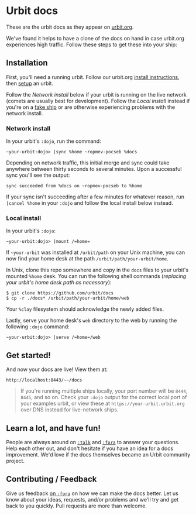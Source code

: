 # Urbit docs

These are the urbit docs as they appear on [urbit.org](urbit.org/docs).

We've found it helps to have a clone of the docs on hand in case urbit.org
experiences high traffic. Follow these steps to get these into your ship:

## Installation

First, you'll need a running urbit. Follow our urbit.org [install
instructions](https://urbit.org/docs/using/install), then
[setup](https://urbit.org/docs/using/setup) an urbit.

Follow the *Network install* below if your urbit is running on the live network
(comets are usually best for development). Follow the *Local install* instead if
you're on a [fake
ship](https://urbit.org/fora/posts/~2017.1.5..21.31.04..20f3~/) or are otherwise
experiencing problems with the network install.

### Network install

In your urbit's `:dojo`, run the command:

    ~your-urbit:dojo> |sync %home ~ropmev-pocseb %docs

Depending on network traffic, this initial merge and sync could take anywhere
between thirty seconds to several minutes. Upon a successful sync you'll see the
output:

    sync succeeded from %docs on ~ropmev-pocseb to %home

If your sync isn't succeeding after a few minutes for whatever reason, run
`|cancel %home` in your `:dojo` and follow the local install below instead.

### Local install

In your urbit's `:dojo`:

    ~your-urbit:dojo> |mount /=home=

If `~your-urbit` was installed at `/urbit/path` on your Unix machine, you can
now find your home desk at the path `/urbit/path/your-urbit/home`.

In Unix, clone this repo somewhere and copy in the `docs` files to your urbit's
mounted `%home` desk. You can run the following shell commands (*replacing your
urbit's home desk path as necessary*):

    $ git clone https://github.com/urbit/docs
    $ cp -r ./docs* /urbit/path/your-urbit/home/web

Your `%clay` filesystem should acknowledge the newly added files.

Lastly, serve your home desk's `web` directory to the web by running the
following `:dojo` command:

    ~your-urbit:dojo> |serve /=home=/web

## Get started!

And now your docs are live! View them at:

    http://localhost:8443/~~/docs

> If you're running multiple ships locally, your port number will be `8444`,
> `8445`, and so on. Check your `:dojo` output for the correct local port of
> your examples urbit, or view these at `https://your-urbit.urbit.org` over DNS
> instead for live-network ships.

## Learn a lot, and have fun!

People are always around on
[`:talk`](https://urbit.org/docs/using/setup#-messaging-talk) and
[`:fora`](https://urbit.org/~~/fora) to answer your questions. Help each other
out, and don't hesitate if you have an idea for a docs improvement. We'd love if
the docs themselves became an Urbit community project.

## Contributing / Feedback

Give us feedback [on `:fora`](https://urbit.org/~~/fora/) on how we can make the
docs better. Let us know about your ideas, requests, and/or problems and we'll
try and get back to you quickly. Pull requests are more than welcome.
